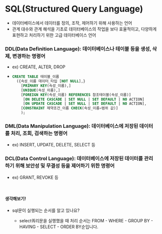 # SQL(Structured Query Language)

- 데이터베이스에서 데이터를 정의, 조작, 제어하기 위해 사용하는 언어
- 관계 대수와 관계 해석을 기초로 데이터베이스의 작업을 보다 효율적이고, 다양하게 표현하고 처리하기 위한 고급 데이터베이스 언어

### DDL(Data Definition Language): 데이터베이스나 테이블 등을 생성, 삭제, 변경하는 명령어

- ex) CREATE, ALTER, DROP

- ```sql
  CREATE TABLE 테이블_이름
  	({속성_이름 데이터_타입 [NOT NULL],}
      [PRIMARY KEY(속성_이름),]
      [UNIQUE(속성_이름),]
      [FOREIGN KEY(속성_이름) REFERENCES 참조테이블(속성_이름)]
       [ON DELETE CASCADE | SET NULL | SET DEFAULT | NO ACTION]
       [ON UPDATE CASCADE | SET NULL | SET DEFAULT | NO ACTION],
      [CONSTRAINT 제약조건_이름 CHECK(속성_이름=범위 값)]
      );
  ```

### DML(Data Manipulation Language): 데이터베이스에 저장된 데이터를 처리, 조회, 검색하는 명령어

- ex) INSERT, UPDATE, DELETE, SELECT 등

### DCL(Data Control Language): 데이터베이스에 저장된 데이터를 관리하기 위해 보안성 및 무결성 등을 제어하기 위한 명령어

- ex) GRANT, REVOKE 등

<br />

#### 생각해보기!

- sql문이 실행되는 순서를 알고 있나요?

  - select쿼리문을 실행했을 때 처리 순서는 FROM - WHERE - GROUP BY - HAVING - SELECT - ORDER BY순입니다.

  